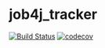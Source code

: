 # job4j_tracker

[![Build Status](https://travis-ci.com/DlNZzz/job4j_tracker.svg?branch=master)](https://travis-ci.com/DlNZzz/job4j_tracker)
[![codecov](https://codecov.io/gh/DlNZzz/job4j_tracker/branch/master/graph/badge.svg)](https://codecov.io/gh/DlNZzz/job4j_tracker)
